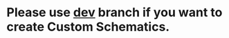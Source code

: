 # Please use [dev](https://github.com/Michal78900/MapEditorReborn/tree/dev/SL-CustomObjects) branch if you want to create Custom Schematics.